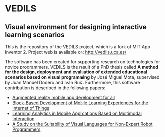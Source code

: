 # VEDILS
## Visual environment for designing interactive learning scenarios

This is the repository of the VEDILS project, which is a fork of MIT App Inventor 2. Project web is available on: http://vedils.uca.es/

The software has been created for supporting research on technologies for novice programmers. VEDILS is the result of a PhD thesis called **A method for the design, deployment and evaluation of extended educational scenarios based on visual programming** by José Miguel Mota, supervised by Juan Manuel Dodero and Iván Ruiz. Furthermore, this software contribution is described in the following papers:

- [Augmented reality mobile app development for all](https://doi.org/10.1016/j.compeleceng.2017.08.025)
- [Block-Based Development of Mobile Learning Experiences for the Internet of Things](https://doi.org/10.3390/s19245467)
- [Learning Analytics in Mobile Applications Based on Multimodal Interaction](https://link.springer.com/chapter/10.1007/978-3-319-68318-8_4)
- [A Study on the Suitability of Visual Languages for Non-Expert Robot Programmers](https://doi.org/10.1109/ACCESS.2019.2895913)
